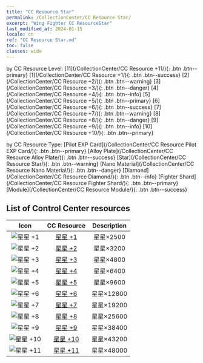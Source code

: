 ```yaml
---
title: "CC Resource Star"
permalink: /CollectionCenter/CC Resource Star/
excerpt: "Wing Fighter CC ResourceStar"
last_modified_at: 2024-01-15
locale: cn
ref: "CC Resource Star.md"
toc: false
classes: wide
---
```


  by CC Resource Level:  [11](/CollectionCenter/CC Resource +11/){: .btn .btn--primary}   [1](/CollectionCenter/CC Resource +1/){: .btn .btn--success}   [2](/CollectionCenter/CC Resource +2/){: .btn .btn--warning}   [3](/CollectionCenter/CC Resource +3/){: .btn .btn--danger}   [4](/CollectionCenter/CC Resource +4/){: .btn .btn--info}   [5](/CollectionCenter/CC Resource +5/){: .btn .btn--primary}   [6](/CollectionCenter/CC Resource +6/){: .btn .btn--success}   [7](/CollectionCenter/CC Resource +7/){: .btn .btn--warning}   [8](/CollectionCenter/CC Resource +8/){: .btn .btn--danger}   [9](/CollectionCenter/CC Resource +9/){: .btn .btn--info}   [10](/CollectionCenter/CC Resource +10/){: .btn .btn--primary} 

  by CC Resource Type:  [Pilot EXP Card](/CollectionCenter/CC Resource Pilot EXP Card/){: .btn .btn--primary}   [Alloy Plate](/CollectionCenter/CC Resource Alloy Plate/){: .btn .btn--success}   [Star](/CollectionCenter/CC Resource Star/){: .btn .btn--warning}   [Nano Material](/CollectionCenter/CC Resource Nano Material/){: .btn .btn--danger}   [Diamond](/CollectionCenter/CC Resource Diamond/){: .btn .btn--info}   [Fighter Shard](/CollectionCenter/CC Resource Fighter Shard/){: .btn .btn--primary}   [Module](/CollectionCenter/CC Resource Module/){: .btn .btn--success} 

## List of Control Center resources

  |   Icon |      CC Resource        |   Description   |
  |:------:|:---------------:|:---------------:|
  | ![星星 +1](/images/cc/CC_Star_1_p.png) | [星星 +1](/CollectionCenter/星星_1/) | 星星×2500 |
  | ![星星 +2](/images/cc/CC_Star_2_p.png) | [星星 +2](/CollectionCenter/星星_2/) | 星星×3200 |
  | ![星星 +3](/images/cc/CC_Star_3_p.png) | [星星 +3](/CollectionCenter/星星_3/) | 星星×4800 |
  | ![星星 +4](/images/cc/CC_Star_4_p.png) | [星星 +4](/CollectionCenter/星星_4/) | 星星×6400 |
  | ![星星 +5](/images/cc/CC_Star_5_p.png) | [星星 +5](/CollectionCenter/星星_5/) | 星星×9600 |
  | ![星星 +6](/images/cc/CC_Star_5_p.png) | [星星 +6](/CollectionCenter/星星_6/) | 星星×12800 |
  | ![星星 +7](/images/cc/CC_Star_5_p.png) | [星星 +7](/CollectionCenter/星星_7/) | 星星×19200 |
  | ![星星 +8](/images/cc/CC_Star_5_p.png) | [星星 +8](/CollectionCenter/星星_8/) | 星星×25600 |
  | ![星星 +9](/images/cc/CC_Star_6_p.png) | [星星 +9](/CollectionCenter/星星_9/) | 星星×38400 |
  | ![星星 +10](/images/cc/CC_Star_6_p.png) | [星星 +10](/CollectionCenter/星星_10/) | 星星×43200 |
  | ![星星 +11](/images/cc/CC_Star_6_p.png) | [星星 +11](/CollectionCenter/星星_11/) | 星星×48000 |
